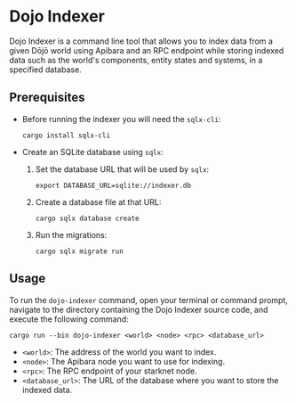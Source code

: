 # Dojo Indexer

Dojo Indexer is a command line tool that allows you to index data from a given Dōjō world using Apibara and an RPC endpoint while storing indexed data such as the world's components, entity states and systems, in a specified database.


## Prerequisites
- Before running the indexer you will need the `sqlx-cli`:
    ```
    cargo install sqlx-cli
    ```
- Create an SQLite database using `sqlx`:

  1. Set the database URL that will be used by `sqlx`:

     ```
     export DATABASE_URL=sqlite://indexer.db
     ```

  2. Create a database file at that URL:

     ```
     cargo sqlx database create
     ```

  3. Run the migrations:

     ```
     cargo sqlx migrate run
     ```

## Usage

To run the `dojo-indexer` command, open your terminal or command prompt, navigate to the directory containing the Dojo Indexer source code, and execute the following command:

```
cargo run --bin dojo-indexer <world> <node> <rpc> <database_url>
```

- `<world>`: The address of the world you want to index.
- `<node>`: The Apibara node you want to use for indexing.
- `<rpc>`: The RPC endpoint of your starknet node.
- `<database_url>`: The URL of the database where you want to store the indexed data.